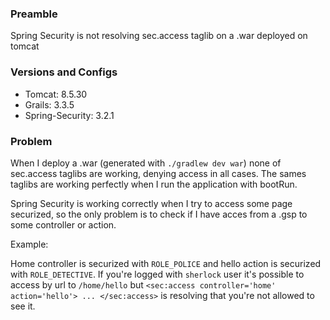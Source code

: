 ### Preamble
Spring Security is not resolving sec.access taglib on a .war deployed on tomcat

### Versions and Configs
* Tomcat: 8.5.30
* Grails: 3.3.5
* Spring-Security: 3.2.1

### Problem
When I deploy a .war (generated with `./gradlew dev war`) none of sec.access taglibs are working, denying access in all cases.
The sames taglibs are working perfectly when I run the application with bootRun.

Spring Security is working correctly when I try to access some page securized, so the only problem is to check if I have acces from a .gsp to some controller or action.

Example:

Home controller is securized with `ROLE_POLICE` and hello action is securized with `ROLE_DETECTIVE`.
If you're logged with `sherlock` user it's possible to access by url to `/home/hello` but `<sec:access controller='home' action='hello'> ... </sec:access>` is resolving that you're not allowed to see it.
